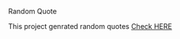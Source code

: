 Random Quote

This project genrated random quotes [Check HERE](https://gulshan0201.github.io/HTML-CSS-JavaScript-Projects/Random%20quotes/index.html)
